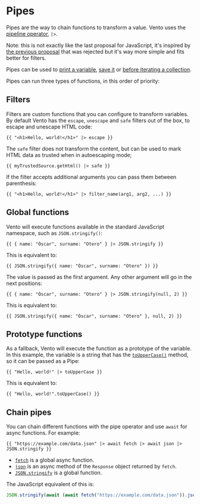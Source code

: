 # Pipes

Pipes are the way to chain functions to transform a value. Vento uses the
[pipeline operator](https://github.com/tc39/proposal-pipeline-operator), `|>`.

Note: this is not exactly like the last proposal for JavaScript, it's inspired
by
[the previous proposal](https://github.com/valtech-nyc/proposal-fsharp-pipelines)
that was rejected but it's way more simple and fits better for filters.

Pipes can be used to [print a variable](./print.md), [save it](./set.md) or
[before iterating a collection](./for.md#pipes).

Pipes can run three types of functions, in this order of priority:

## Filters

Filters are custom functions that you can configure to transform variables. By
default Vento has the `escape`, `unescape` and `safe` filters out of the box, to
escape and unescape HTML code:

```vento
{{ "<h1>Hello, world!</h1>" |> escape }}
```

The `safe` filter does not transform the content, but can be used to mark HTML
data as trusted when in autoescaping mode;

```vento
{{ myTrustedSource.getHtml() |> safe }}
```

If the filter accepts additional arguments you can pass them between
parenthesis:

```vento
{{ "<h1>Hello, world!</h1>" |> filter_name(arg1, arg2, ...) }}
```

## Global functions

Vento will execute functions available in the standard JavaScript namespace,
such as `JSON.stringify()`:

```vento
{{ { name: "Óscar", surname: "Otero" } |> JSON.stringify }}
```

This is equivalent to:

```vento
{{ JSON.stringify({ name: "Óscar", surname: "Otero" }) }}
```

The value is passed as the first argument. Any other argument will go in the
next positions:

```vento
{{ { name: "Óscar", surname: "Otero" } |> JSON.stringify(null, 2) }}
```

This is equivalent to:

```vento
{{ JSON.stringify({ name: "Óscar", surname: "Otero" }, null, 2) }}
```

## Prototype functions

As a fallback, Vento will execute the function as a prototype of the variable.
In this example, the variable is a string that has the
[`toUpperCase()`](https://developer.mozilla.org/en-US/docs/Web/JavaScript/Reference/Global_Objects/String/toUpperCase)
method, so it can be passed as a Pipe:

```vento
{{ "Hello, world!" |> toUpperCase }}
```

This is equivalent to:

```vento
{{ "Hello, world!".toUpperCase() }}
```

## Chain pipes

You can chain different functions with the pipe operator and use `await` for
async functions. For example:

```vento
{{ "https://example.com/data.json" |> await fetch |> await json |> JSON.stringify }}
```

- [`fetch`](https://developer.mozilla.org/en-US/docs/Web/API/fetch) is a global
  async function.
- [`json`](https://developer.mozilla.org/en-US/docs/Web/API/Response/json) is an
  async method of the `Response` object returned by `fetch`.
- [`JSON.stringify`](https://developer.mozilla.org/en-US/docs/Web/JavaScript/Reference/Global_Objects/JSON/stringify)
  is a global function.

The JavaScript equivalent of this is:

```js
JSON.stringify(await (await fetch("https://example.com/data.json")).json());
```
